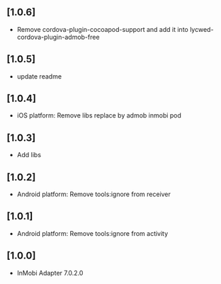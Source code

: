 ## [1.0.6]
- Remove cordova-plugin-cocoapod-support and add it into lycwed-cordova-plugin-admob-free

## [1.0.5]
- update readme

## [1.0.4]
- iOS platform: Remove libs replace by admob inmobi pod

## [1.0.3]
- Add libs

## [1.0.2]
- Android platform: Remove tools:ignore from receiver

## [1.0.1]
- Android platform: Remove tools:ignore from activity

## [1.0.0]
- InMobi Adapter 7.0.2.0